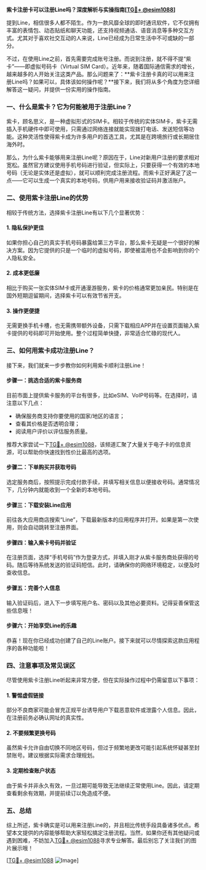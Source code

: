 **紫卡注册卡可以注册Line吗？深度解析与实操指南[[TG💪+ @esim1088](https://t.me/s/esim1088)]**

提到Line，相信很多人都不陌生。作为一款风靡全球的即时通讯软件，它不仅拥有丰富的表情包、动态贴纸和聊天功能，还支持视频通话、语音消息等多种交互方式。尤其对于喜欢社交互动的人来说，Line已经成为日常生活中不可或缺的一部分。

不过，在使用Line之前，首先需要完成账号注册。而说到注册，就不得不提“紫卡”——即虚拟号码卡（Virtual SIM Card）。近年来，随着国际通信需求的增长，越来越多的人开始关注这类产品。那么问题来了：**紫卡注册卡真的可以用来注册Line吗？如果可以，具体该如何操作呢？**接下来，我们将从多个角度为您详细解答这一疑问，并提供一份实用的操作指南。

### 一、什么是紫卡？它为何能被用于注册Line？

紫卡，顾名思义，是一种虚拟形式的SIM卡。相较于传统的实体SIM卡，紫卡无需插入手机硬件中即可使用，只需通过网络连接就能实现拨打电话、发送短信等功能。这种灵活性使得紫卡成为许多用户的首选工具，尤其是在跨境旅行或长期居住海外时。

那么，为什么紫卡能够用来注册Line呢？原因在于，Line对新用户注册的要求相对宽松。虽然官方建议使用手机号码进行验证，但实际上，只要获得一个有效的本地号码（无论是实体还是虚拟），就可以顺利完成注册流程。而紫卡正好满足了这一点——它可以生成一个真实的本地号码，供用户用来接收验证码并激活账户。

### 二、使用紫卡注册Line的优势

相较于传统方法，选择紫卡注册Line有以下几个显著优势：

#### 1. **隐私保护更佳**
如果你担心自己的真实手机号码暴露给第三方平台，那么紫卡无疑是一个很好的解决方案。因为它提供的只是一个临时的虚拟号码，即使被滥用也不会影响到你的个人隐私安全。

#### 2. **成本更低廉**
相比于购买一张实体SIM卡或开通漫游服务，紫卡的价格通常更加亲民。特别是在国外短期逗留期间，选择紫卡可以有效节省开支。

#### 3. **操作更便捷**
无需更换手机卡槽，也无需携带额外设备，只需下载相应APP并在设置页面输入紫卡提供的号码即可开始使用。整个过程简单快捷，非常适合忙碌的现代人。

### 三、如何用紫卡成功注册Line？

接下来，我们就来一步步教你如何利用紫卡顺利注册Line！

#### 步骤一：挑选合适的紫卡服务商
目前市面上提供紫卡服务的平台有很多，比如eSIM、VoIP号码等。在选择时，请注意以下几点：
- 确保服务商支持你要使用的国家/地区的语言；
- 查看其价格是否透明合理；
- 阅读用户评价以评估服务质量。

推荐大家尝试一下[TG💪+ @esim1088](https://t.me/s/esim1088)，该频道汇聚了大量关于电子卡的信息资源，可以帮助你快速找到性价比最高的选项。

#### 步骤二：下单购买并获取号码
选定服务商后，按照提示完成付款手续，并填写相关信息以便接收号码。通常情况下，几分钟内就能收到一个全新的本地号码。

#### 步骤三：下载安装Line应用
前往各大应用商店搜索“Line”，下载最新版本的应用程序并打开。如果是第一次使用，则会自动跳转至注册界面。

#### 步骤四：输入紫卡号码并验证
在注册页面，选择“手机号码”作为登录方式，并填入刚才从紫卡服务商处获得的号码。随后等待系统发送的验证码短信。此时，请确保你的网络环境稳定，以便及时查收信息。

#### 步骤五：完善个人信息
输入验证码后，进入下一步填写用户名、密码以及其他必要资料。记得妥善保管这些信息哦！

#### 步骤六：开始享受Line的乐趣
恭喜！现在你已经成功创建了自己的Line账户。接下来就可以尽情探索这款应用程序的各种功能啦！

### 四、注意事项及常见误区

尽管使用紫卡注册Line听起来非常方便，但在实际操作过程中仍需留意以下事项：

#### 1. 警惕虚假链接
部分不良商家可能会冒充正规平台诱导用户下载恶意软件或泄露个人信息。因此，在注册前务必确认网址的真实性。

#### 2. 不要频繁更换号码
虽然紫卡允许自由切换不同地区号码，但过于频繁地更改可能引起系统怀疑甚至封禁账号。建议根据实际需求合理规划。

#### 3. 定期检查账户状态
由于紫卡并非永久有效，一旦过期可能导致无法继续正常使用Line。因此，请定期查看剩余有效期，并提前续订以免造成不便。

### 五、总结

综上所述，紫卡确实是可以用来注册Line的，并且相比传统手段具备诸多优点。希望本文提供的内容能够帮助大家轻松搞定注册流程。当然，如果你还有其他疑问或遇到困难，不妨加入[TG💪+ @esim1088](https://t.me/s/esim1088)寻求专业解答。最后别忘了关注我们的图片展示哦！

[[TG💪+ @esim1088](https://t.me/s/esim1088) ![Image](https://i.postimg.cc/4NQfJmqS/Snipaste-2025-05-13-00-14-12.png)]